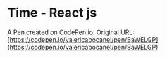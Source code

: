 # Time - React js

A Pen created on CodePen.io. Original URL: [https://codepen.io/valericabocanel/pen/BaWELGP](https://codepen.io/valericabocanel/pen/BaWELGP).

